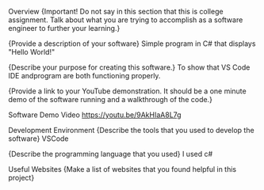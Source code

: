 Overview
{Important! Do not say in this section that this is college assignment. Talk about what you are trying to accomplish as a software engineer to further your learning.}

{Provide a description of your software} Simple program in C# that displays "Hello World!"

{Describe your purpose for creating this software.} To show that VS Code IDE andprogram are both functioning properly.

{Provide a link to your YouTube demonstration. It should be a one minute demo of the software running and a walkthrough of the code.}

Software Demo Video
https://youtu.be/9AkHIaA8L7g

Development Environment
{Describe the tools that you used to develop the software} 
VSCode

{Describe the programming language that you used} 
I used c#

Useful Websites
{Make a list of websites that you found helpful in this project}
